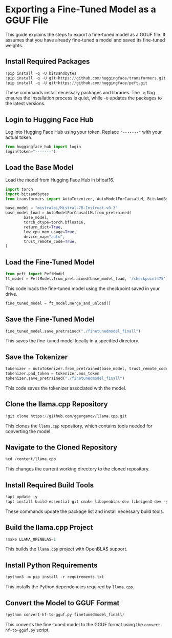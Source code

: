 
# Exporting a Fine-Tuned Model as a GGUF File

This guide explains the steps to export a fine-tuned model as a GGUF file. It assumes that you have already fine-tuned a model and saved its fine-tuned weights.

## Install Required Packages
```python
!pip install -q -U bitsandbytes
!pip install -q -U git+https://github.com/huggingface/transformers.git
!pip install -q -U git+https://github.com/huggingface/peft.git
```
These commands install necessary packages and libraries. The `-q` flag ensures the installation process is quiet, while `-U` updates the packages to the latest versions.

## Login to Hugging Face Hub

Log into Hugging Face Hub using your token. Replace `"-------"` with your actual token.

```python
from huggingface_hub import login
login(token="-------")
```


## Load the Base Model

Load the model from Hugging Face Hub in bfloat16. 

```python
import torch
import bitsandbytes
from transformers import AutoTokenizer, AutoModelForCausalLM, BitsAndBytesConfig

base_model = "mistralai/Mistral-7B-Instruct-v0.3"
base_model_load = AutoModelForCausalLM.from_pretrained(
        base_model,
        torch_dtype=torch.bfloat16,
        return_dict=True,
        low_cpu_mem_usage=True,
        device_map="auto",
        trust_remote_code=True,
)
```


## Load the Fine-Tuned Model


```python
from peft import PeftModel
ft_model = PeftModel.from_pretrained(base_model_load, '/checkpoint475')
```
This code loads the fine-tuned model using the checkpoint saved in your drive.

```python
fine_tuned_model = ft_model.merge_and_unload()
```

## Save the Fine-Tuned Model
```python
fine_tuned_model.save_pretrained("./finetunedmodel_finall")
```
This saves the fine-tuned model locally in a specified directory.

## Save the Tokenizer 
```python
tokenizer = AutoTokenizer.from_pretrained(base_model, trust_remote_code=True)
tokenizer.pad_token = tokenizer.eos_token
tokenizer.save_pretrained("./finetunedmodel_finall")
```
This code saves the tokenizer associated with the model.

## Clone the llama.cpp Repository
```python
!git clone https://github.com/ggerganov/llama.cpp.git
```
This clones the `llama.cpp` repository, which contains tools needed for converting the model.

## Navigate to the Cloned Repository
```python
%cd /content/llama.cpp
```
This changes the current working directory to the cloned repository.

## Install Required Build Tools
```python
!apt update -y
!apt install build-essential git cmake libopenblas-dev libeigen3-dev -y
```
These commands update the package list and install necessary build tools.

## Build the llama.cpp Project
```python
!make LLAMA_OPENBLAS=1
```
This builds the `llama.cpp` project with OpenBLAS support.

## Install Python Requirements
```python
!python3 -m pip install -r requirements.txt
```
This installs the Python dependencies required by `llama.cpp`.

## Convert the Model to GGUF Format
```python
!python convert-hf-to-gguf.py finetunedmodel_finall/
```
This converts the fine-tuned model to the GGUF format using the `convert-hf-to-gguf.py` script.

